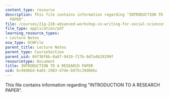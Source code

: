 ```yaml
---
content_type: resource
description: This file contains information regarding "INTRODUCTION TO A RESEARCH
  PAPER".
file: /courses/21g-228-advanced-workshop-in-writing-for-social-sciences-and-architecture-els-spring-2007/bc49d6bd6a012983d7deb975c19d66bc_MIT21G.228S07_research_tab.pdf
file_type: application/pdf
learning_resource_types:
- Lecture Notes
ocw_type: OCWFile
parent_title: Lecture Notes
parent_type: CourseSection
parent_uid: 04f30f6b-0a67-9419-f17b-9d7a4b29299f
resourcetype: Document
title: INTRODUCTION TO A RESEARCH PAPER
uid: bc49d6bd-6a01-2983-d7de-b975c19d66bc
---
```

This file contains information regarding "INTRODUCTION TO A RESEARCH PAPER".

